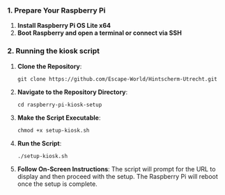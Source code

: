 
### 1\. Prepare Your Raspberry Pi

1.  **Install Raspberry Pi OS Lite x64**
2.  **Boot Raspberry and open a terminal or connect via SSH**

### 2\. Running the kiosk script

1.  **Clone the Repository**:
    
    ```git clone https://github.com/Escape-World/Hintscherm-Utrecht.git```
    
2.  **Navigate to the Repository Directory**:

    ```cd raspberry-pi-kiosk-setup```
    
3.  **Make the Script Executable**:

    ```chmod +x setup-kiosk.sh```
    
4.  **Run the Script**:

    ```./setup-kiosk.sh```
    
5.  **Follow On-Screen Instructions**: 
The script will prompt for the URL to display and then proceed with the setup. The Raspberry Pi will reboot once the setup is complete.